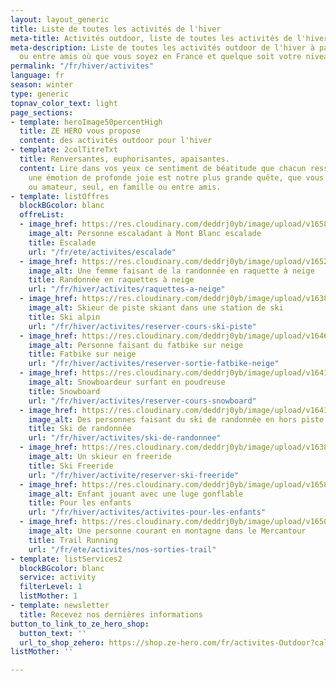 ```yaml
---
layout: layout_generic
title: Liste de toutes les activités de l'hiver
meta-title: Activités outdoor, liste de toutes les activités de l'hiver
meta-description: Liste de toutes les activités outdoor de l'hiver à partager en famille
  ou entre amis où que vous soyez en France et quelque soit votre niveau
permalink: "/fr/hiver/activites"
language: fr
season: winter
type: generic
topnav_color_text: light
page_sections:
- template: heroImage50percentHigh
  title: ZE HERO vous propose
  content: des activités outdoor pour l'hiver
- template: 2colTitreTxt
  title: Renversantes, euphorisantes, apaisantes.
  content: Lire dans vos yeux ce sentiment de béatitude que chacun ressent en vivant
    une émotion de profonde joie est notre plus grande quête, que vous soyez débutant
    ou amateur, seul, en famille ou entre amis.
- template: listOffres
  blockBGcolor: blanc
  offreList:
  - image_href: https://res.cloudinary.com/deddrj0yb/image/upload/v1658735990/website/Mont%20Blanc%20Escalade/IMG_8723.jpg
    image_alt: Personne escaladant à Mont Blanc escalade
    title: Escalade
    url: "/fr/ete/activites/escalade"
  - image_href: https://res.cloudinary.com/deddrj0yb/image/upload/v1652866526/website/winter/sandra-grunewald-weOMxCS6tD0-unsplash.jpg
    image_alt: Une femme faisant de la randonnée en raquette à neige
    title: Randonnée en raquettes à neige
    url: "/fr/hiver/activites/raquettes-a-neige"
  - image_href: https://res.cloudinary.com/deddrj0yb/image/upload/v1638883539/website/winter/Ski-descente-groupe-amis_weuk4g.jpg
    image_alt: Skieur de piste skiant dans une station de ski
    title: Ski alpin
    url: "/fr/hiver/activites/reserver-cours-ski-piste"
  - image_href: https://res.cloudinary.com/deddrj0yb/image/upload/v1646914893/website/winter/himiway-bikes-N7tJYvvIQVo-unsplash.jpg
    image_alt: Personne faisant du fatbike sur neige
    title: Fatbike sur neige
    url: "/fr/hiver/activites/reserver-sortie-fatbike-neige"
  - image_href: https://res.cloudinary.com/deddrj0yb/image/upload/v1641896232/website/winter/henry-perks-T-1t1Q1rBn4-unsplash_ivee5n.jpg
    image_alt: Snowboardeur surfant en poudreuse
    title: Snowboard
    url: "/fr/hiver/activites/reserver-cours-snowboard"
  - image_href: https://res.cloudinary.com/deddrj0yb/image/upload/v1641540483/website/winter/guillaume-marques-9HRLg-yzeq8-unsplash_ulzuqx.jpg
    image_alt: Des personnes faisant du ski de randonnée en hors piste
    title: Ski de randonnée
    url: "/fr/hiver/activites/ski-de-randonnee"
  - image_href: https://res.cloudinary.com/deddrj0yb/image/upload/v1638883534/website/winter/Ski-descente-poudreuse_jkfdf6.jpg
    image_alt: Un skieur en freeride
    title: Ski Freeride
    url: "/fr/hiver/activite/reserver-ski-freeride"
  - image_href: https://res.cloudinary.com/deddrj0yb/image/upload/v1658933180/website/winter/activites-club-enfants-ski-prosneige.jpg
    image_alt: Enfant jouant avec une luge gonflable
    title: Pour les enfants
    url: "/fr/hiver/activites/activites-pour-les-enfants"
  - image_href: https://res.cloudinary.com/deddrj0yb/image/upload/v1650896367/website/By%20Ze%20Hero%20Activity/IMG20210722195727.jpg
    image_alt: Une personne courant en montagne dans le Mercantour
    title: Trail Running
    url: "/fr/ete/activites/nos-sorties-trail"
- template: listServices2
  blockBGcolor: blanc
  service: activity
  filterLevel: 1
  listMother: 1
- template: newsletter
  title: Recevez nos dernières informations
button_to_link_to_ze_hero_shop:
  button_text: ''
  url_to_shop_zehero: https://shop.ze-hero.com/fr/activites-Outdoor?calessonstype=all&catypegenderlistsummer=all&calessonsactivitytype=Ski&start-date=21%2F11%2F2021
listMother: ''

---
```

